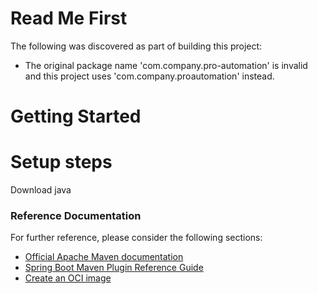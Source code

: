 # Read Me First
The following was discovered as part of building this project:

* The original package name 'com.company.pro-automation' is invalid and this project uses 'com.company.proautomation' instead.

# Getting Started


# Setup steps
Download java


### Reference Documentation
For further reference, please consider the following sections:

* [Official Apache Maven documentation](https://maven.apache.org/guides/index.html)
* [Spring Boot Maven Plugin Reference Guide](https://docs.spring.io/spring-boot/docs/2.7.3/maven-plugin/reference/html/)
* [Create an OCI image](https://docs.spring.io/spring-boot/docs/2.7.3/maven-plugin/reference/html/#build-image)


